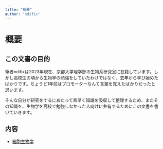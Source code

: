 ```yaml
---
title: "概要"
author: "ndifix"
---
```


# 概要

## この文書の目的

筆者ndifixは2023年現在、京都大学理学部の生物系研究室に在籍しています。しかし高校生の頃から生物学の勉強をしていたわけではなく、去年から学び始めたばかりです。ちょうど1年前はプロモーターなんて言葉を覚えたばかりだったと思います。

そんな自分が研究をするにあたって素早く知識を吸収して整理するため、またその知識を、生物学を高校で勉強しなかった人向けに共有するためにこの文書を書いていきます。

## 内容

- [細胞生物学](cellBio/cellBio.md)
